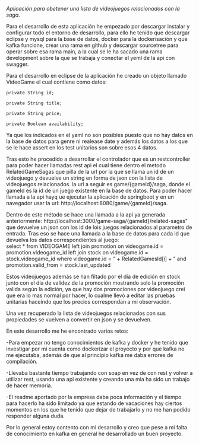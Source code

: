 <em> Aplicación para obetener una lista de videojuegos relacionados con la saga.</em>

Para el desarrollo de esta aplicación he empezado por descargar instalar y configurar todo el entorno de desarrollo, para ello
he tenido que descargar eclipse y mysql para la base de datos, docker para la dockerisación y que kafka funcione, crear una rama
en github y descargar sourcetree para operar sobre esa rama main, a la cual se le ha sacado una rama development sobre la que se trabaja 
y conectar el yeml de la api con swagger.

Para el desarrollo en eclipse de la aplicación he creado un objeto llamado VideoGame el cual contiene como datos:

	private String id;
	
	private String title;
	
	private String price;
	
	private Boolean availability;
Ya que los indicados en el yaml no son posibles puesto que no hay datos en la base de datos para genre ni realease date y además 
los datos a los que se le hace assert en los test unitarios son sobre esos 4 datos.

Tras esto he procedido a desarrollar el controlador que es un restcontroller para poder hacer llamadas rest api el cual tiene dentro el metodo
RelatedGameSagas que pilla de la url por la que se llama un id de un videojuego y devuelve un string en forma de json con la lista de videojuegos relacionados.
la url a seguir es game/{gameId}/saga, donde el gameId es la id de un juego existente en la base de datos. Para poder hacer llamada a la api hayq ue ejecutar la aplicación
de springboot y en un navegador usar la url: http://localhost:8080/game/{gameId}/saga.

Dentro de este método se hace una llamada a la api ya generada anteriormente: http://localhost:3000/game-saga/{gameId}/related-sagas" que 
devuelve un json con los id de lois juegos relacionados al parametro de entrada. Tras eso se hace una llamada a la base de datos para cada
id que devuelva los datos correspondientes al juego:  			  
select * from VIDEOGAME left join promotion on videogame.id = promotion.videogame_id left join stock
on videogame.id = stock.videogame_id where videogame.id = " + RelatedGamesId[i] + " and promotion.valid_from = stock.last_updated

Estos videojuegos además se han filtado por el dia de edición en stock junto con el dia de validez de la promoción mostrando solo la 
promoción valida según la edición, ya que hay dos promociones por videojuego crei que era lo mas normal por hacer, lo cualme llevó a editar las
pruebas unitarias haceindo que los precios correspondan a mi observación.

Una vez recuperado la lista de videojuegos relacionados con sus propiedades se vuelven a convertir en json y se devuelven.

En este desarrollo me he encontrado varios retos:

-Para empezar no tengo conocimientos de kafka y docker y he tenido que investigar por mi cuenta como dockerizar el proyecto y por que kafka no me ejecutaba, además de que al principio kafka
me daba errores de compilación.

-Llevaba bastante tiempo trabajando con soap en vez de con rest y volver a utilizar rest, usando una api existente y creando una mia ha sido un trabajo de hacer memoria.

-El readme aportado por la empresa daba poca información y el tiempo para hacerlo ha sido limitado ya que estando de vacaciones hay ciertos momentos en los que he tenido que dejar de trabajarlo
y no me han podido responder alguna duda.

Por lo general estoy contento con mi desarrollo y creo que pese a mi falta de conocimiento en kafka en general he desarrollado un buen proyecto.

